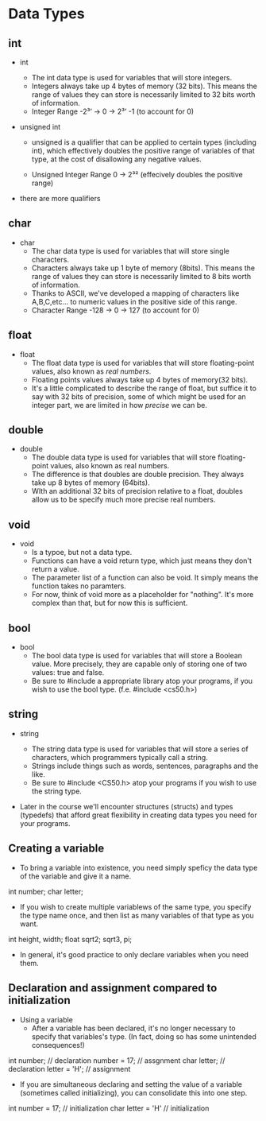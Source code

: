# Data Types

## int
- int
	- The int data type is used for variables that will store integers.
	- Integers always take up 4 bytes of memory (32 bits).
	This means the range of values they can store is necessarily limited to 32 bits worth
	of information.
	- Integer Range -2³’ -> 0 -> 2³’ -1 (to account for 0)

- unsigned int
	- unsigned is a qualifier that can be applied to certain types (including int),
	which effectively doubles the positive range of variables of that type, at the 
	cost of disallowing any negative values.
	
	- Unsigned Integer Range 0 -> 2³² (effecively doubles the positive range)

- there are more qualifiers

## char
- char
	- The char data type is used for variables that will store single characters.
	- Characters always take up 1 byte of memory (8bits).
	This means the range of values they can store is necessarily limited to 8 bits worth of information.
	- Thanks to ASCII, we've developed a mapping of characters like A,B,C,etc... to numeric values in the 
	positive side of this range.
	- Character Range -128 -> 0 -> 127 (to account for 0)

## float
- float
	- The float data type is used for variables that will store floating-point values,
	also known as *real numbers*.
	- Floating points values always take up 4 bytes of memory(32 bits).
	- It's a little complicated to describe the range of float,
	but suffice it to say with 32 bits of precision, some of which might be used for an integer part,
	we are limited in how *precise* we can be.

## double
- double
	- The double data type is used for variables that will store floating-point values,
	also known as real numbers.
	- The difference is that doubles are double precision. They always take up 8 bytes of memory (64bits).
	- WIth an additional 32 bits of precision relative to a float, doubles allow us to be specify much more 
	precise real numbers.

## void
- void
	- Is a typoe, but not a data type.
	- Functions can have a void return type,
	which just means they don't return a value.
	- The parameter list of a function can also be void.
	It simply means the function takes no paramters.
	- For now, think of void more as a placeholder for "nothing".
	It's more complex than that, but for now this is sufficient.

## bool
- bool
	- The bool data type is used for variables that will store
	a Boolean value. More precisely, they are capable only of 
	storing one of two values: true and false.
	- Be sure to #include a appropriate library atop your programs,
	if you wish to use the bool type. (f.e. #include <cs50.h>)

## string
- string
	- The string data type is used for variables that will store 
	a series of characters, which programmers typically call a string.
	- Strings include things such as words, sentences, paragraphs and the like.
	- Be sure to #include <CS50.h> atop your programs if you wish to use the string type.

- Later in the course we'll encounter structures (structs) and types (typedefs)
that afford great flexibility in creating data types you need for your programs.

## Creating a variable
- To bring a variable into existence, you need simply speficy the
data type of the variable and give it a name.

int number;
char letter;

- If you wish to create multiple variablews of the same type,
you specify the type name once, and then list as many variables of that type as you want.

int height, width;
float sqrt2; sqrt3, pi;

- In general, it's good practice to only declare variables when you need them.

## Declaration and assignment compared to initialization
- Using a variable
	- After a variable has been declared, it's no longer necessary to specify that
	variables's type. (In fact, doing so has some unintended consequences!)

int number;		// declaration
number = 17;		// assgnment
char letter;		// declaration
letter = 'H';		// assignment

- If you are simultaneous declaring and setting the value of a variable
(sometimes called initializing), you can consolidate this into one step.

int number = 17;		// initialization
char letter = 'H'		// initialization
